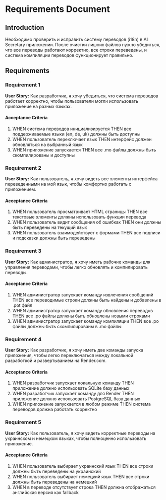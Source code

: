 # Requirements Document

## Introduction

Необходимо проверить и исправить систему переводов (i18n) в AI Secretary приложении. После очистки лишних файлов нужно убедиться, что все переводы работают корректно, все строки переведены, и система компиляции переводов функционирует правильно.

## Requirements

### Requirement 1

**User Story:** Как разработчик, я хочу убедиться, что система переводов работает корректно, чтобы пользователи могли использовать приложение на разных языках.

#### Acceptance Criteria

1. WHEN система переводов инициализируется THEN все поддерживаемые языки (en, de, uk) должны быть доступны
2. WHEN пользователь переключает язык THEN интерфейс должен обновляться на выбранный язык
3. WHEN приложение запускается THEN все .mo файлы должны быть скомпилированы и доступны

### Requirement 2

**User Story:** Как пользователь, я хочу видеть все элементы интерфейса переведенными на мой язык, чтобы комфортно работать с приложением.

#### Acceptance Criteria

1. WHEN пользователь просматривает HTML страницы THEN все текстовые элементы должны использовать функции перевода
2. WHEN пользователь видит сообщения об ошибках THEN они должны быть переведены на текущий язык
3. WHEN пользователь взаимодействует с формами THEN все подписи и подсказки должны быть переведены

### Requirement 3

**User Story:** Как администратор, я хочу иметь рабочие команды для управления переводами, чтобы легко обновлять и компилировать переводы.

#### Acceptance Criteria

1. WHEN администратор запускает команду извлечения сообщений THEN все переводимые строки должны быть найдены и добавлены в .pot файл
2. WHEN администратор запускает команду обновления переводов THEN все .po файлы должны быть обновлены новыми строками
3. WHEN администратор запускает команду компиляции THEN все .po файлы должны быть скомпилированы в .mo файлы

### Requirement 4

**User Story:** Как разработчик, я хочу иметь две команды запуска приложения, чтобы легко переключаться между локальной разработкой и развертыванием на Render.com.

#### Acceptance Criteria

1. WHEN разработчик запускает локальную команду THEN приложение должно использовать SQLite базу данных
2. WHEN разработчик запускает команду для Render THEN приложение должно использовать PostgreSQL базу данных
3. WHEN приложение запускается в любом режиме THEN система переводов должна работать корректно

### Requirement 5

**User Story:** Как пользователь, я хочу видеть корректные переводы на украинском и немецком языках, чтобы полноценно использовать приложение.

#### Acceptance Criteria

1. WHEN пользователь выбирает украинский язык THEN все строки должны быть переведены на украинский
2. WHEN пользователь выбирает немецкий язык THEN все строки должны быть переведены на немецкий
3. WHEN в переводе отсутствует строка THEN должна отображаться английская версия как fallback